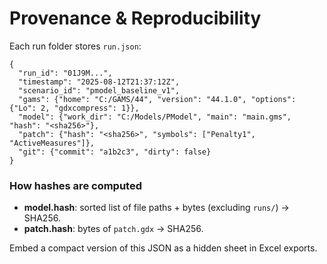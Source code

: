 # Provenance & Reproducibility

Each run folder stores `run.json`:

```jsonc
{
  "run_id": "01J9M...",
  "timestamp": "2025-08-12T21:37:12Z",
  "scenario_id": "pmodel_baseline_v1",
  "gams": {"home": "C:/GAMS/44", "version": "44.1.0", "options": {"Lo": 2, "gdxcompress": 1}},
  "model": {"work_dir": "C:/Models/PModel", "main": "main.gms", "hash": "<sha256>"},
  "patch": {"hash": "<sha256>", "symbols": ["Penalty1", "ActiveMeasures"]},
  "git": {"commit": "a1b2c3", "dirty": false}
}
```

### How hashes are computed
- **model.hash**: sorted list of file paths + bytes (excluding `runs/`) → SHA256.
- **patch.hash**: bytes of `patch.gdx` → SHA256.

Embed a compact version of this JSON as a hidden sheet in Excel exports.
